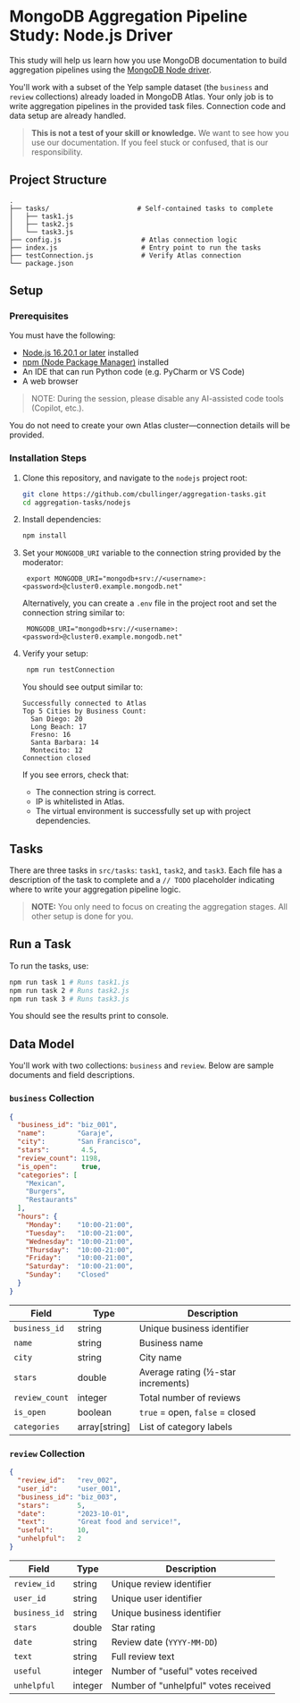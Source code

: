 # MongoDB Aggregation Pipeline Study: Node.js Driver

This study will help us learn how you use MongoDB documentation to build aggregation pipelines using the [MongoDB Node driver](https://www.mongodb.com/docs/drivers/node/current/).

You'll work with a subset of the Yelp sample dataset (the `business` and `review` collections) already loaded in MongoDB Atlas.
Your only job is to write aggregation pipelines in the provided task files. Connection code and data setup are already handled.

> **This is not a test of your skill or knowledge.** We want to see how you use our documentation. If you feel stuck or confused, that is our responsibility.

## Project Structure

```text
.
├── tasks/                      # Self-contained tasks to complete
│   ├── task1.js
│   ├── task2.js
│   └── task3.js
├── config.js                    # Atlas connection logic
├── index.js                     # Entry point to run the tasks
├── testConnection.js            # Verify Atlas connection
└── package.json
```

## Setup

### Prerequisites

You must have the following:
- [Node.js 16.20.1 or later](https://nodejs.org/en/download/) installed
- [npm (Node Package Manager)](https://www.npmjs.com/get-npm) installed
- An IDE that can run Python code (e.g. PyCharm or VS Code)
- A web browser

> NOTE: During the session, please disable any AI-assisted code tools (Copilot, etc.).

You do not need to create your own Atlas cluster—connection details will be provided.

### Installation Steps

1. Clone this repository, and navigate to the `nodejs` project root:
   ```bash
   git clone https://github.com/cbullinger/aggregation-tasks.git
   cd aggregation-tasks/nodejs
   ```
2. Install dependencies:
   ```bash
   npm install
   ```
3. Set your `MONGODB_URI` variable to the connection string provided by the moderator:

   ```text
    export MONGODB_URI="mongodb+srv://<username>:<password>@cluster0.example.mongodb.net"
    ```

   Alternatively, you can create a `.env` file in the project root and
   set the connection string similar to:

   ```dotenv
    MONGODB_URI="mongodb+srv://<username>:<password>@cluster0.example.mongodb.net"
   ```

4. Verify your setup:

   ```bash
    npm run testConnection 
   ```

   You should see output similar to:

    ```text
    Successfully connected to Atlas
    Top 5 Cities by Business Count:
      San Diego: 20
      Long Beach: 17
      Fresno: 16
      Santa Barbara: 14
      Montecito: 12
    Connection closed
    ```

    If you see errors, check that:

    - The connection string is correct.
    - IP is whitelisted in Atlas.
    - The virtual environment is successfully set up with project dependencies.

## Tasks

There are three tasks in `src/tasks`: `task1`, `task2`, and `task3`.
Each file has a description of the task to complete and a `// TODO`
placeholder indicating where to write your aggregation pipeline
logic.

> **NOTE:** You only need to focus on creating the aggregation stages. All other setup is done for you.

## Run a Task

To run the tasks, use:

```bash
npm run task 1 # Runs task1.js
npm run task 2 # Runs task2.js
npm run task 3 # Runs task3.js
```

You should see the results print to console.

## Data Model

You'll work with two collections: `business` and `review`. Below are sample documents and field descriptions.

### `business` Collection

```json
{
  "business_id": "biz_001",
  "name":        "Garaje",
  "city":        "San Francisco",
  "stars":        4.5,
  "review_count": 1198,
  "is_open":      true,
  "categories": [
    "Mexican",
    "Burgers",
    "Restaurants"
  ],
  "hours": {
    "Monday":    "10:00-21:00",
    "Tuesday":   "10:00-21:00",
    "Wednesday": "10:00-21:00",
    "Thursday":  "10:00-21:00",
    "Friday":    "10:00-21:00",
    "Saturday":  "10:00-21:00",
    "Sunday":    "Closed"
  }
}
```

| Field          | Type           | Description                        |
| -------------- | -------------- | ---------------------------------- |
| `business_id`  | string         | Unique business identifier         |
| `name`         | string         | Business name                      |
| `city`         | string         | City name                          |
| `stars`        | double         | Average rating (½-star increments) |
| `review_count` | integer        | Total number of reviews            |
| `is_open`      | boolean        | `true` = open, `false` = closed    |
| `categories`   | array[string]  | List of category labels            |

### `review` Collection

```json
{
  "review_id":   "rev_002",
  "user_id":     "user_001",
  "business_id": "biz_003",
  "stars":       5,
  "date":        "2023-10-01",
  "text":        "Great food and service!",
  "useful":      10,
  "unhelpful":   2
}
```

| Field         | Type    | Description                          |
| ------------- | ------- | ------------------------------------ |
| `review_id`   | string  | Unique review identifier             |
| `user_id`     | string  | Unique user identifier               |
| `business_id` | string  | Unique business identifier           |
| `stars`       | double  | Star rating                          |
| `date`        | string  | Review date (`YYYY-MM-DD`)           |
| `text`        | string  | Full review text                     |
| `useful`      | integer | Number of "useful" votes received    |
| `unhelpful`   | integer | Number of "unhelpful" votes received |
